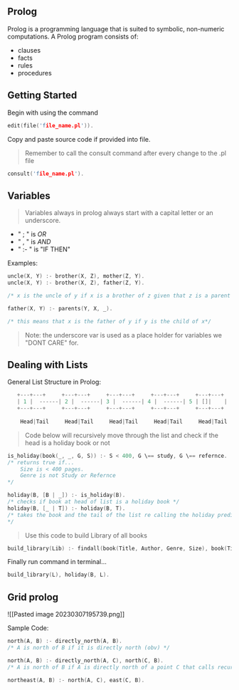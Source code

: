
## Prolog

Prolog is a programming language that is suited to symbolic, non-numeric computations. A Prolog program consists of:

- clauses
- facts
- rules
- procedures

## Getting Started

Begin with using the command

````c
edit(file('file_name.pl')).
````

Copy and paste source code if provided into file.

> Remember to call the consult command after every change to the .pl file

````c
consult('file_name.pl').
````

## Variables

> Variables always in prolog always start with a capital letter or an underscore.

-  " ; " is *OR*
-  " , " is *AND*
-  " :- " is "IF THEN"

Examples:

````c
uncle(X, Y) :- brother(X, Z), mother(Z, Y).
uncle(X, Y) :- brother(X, Z), father(Z, Y).

/* x is the uncle of y if x is a brother of z given that z is a parent of y*/
````

````c
father(X, Y) :- parents(Y, X, _).

/* this means that x is the father of y if y is the child of x*/
````

> Note: the underscore var is used as a place holder for variables we "DONT CARE" for.

## Dealing with Lists

General List Structure in Prolog:
````C
   +---+---+     +---+---+     +---+---+     +---+---+     +---+---+
   | 1 |  ------| 2 |  ------| 3 |  ------| 4 |  ------| 5 | []|    |
   +---+---+     +---+---+     +---+---+     +---+---+     +---+---+  
   
	Head|Tail     Head|Tail     Head|Tail     Head|Tail     Head|Tail
````

> Code below will recursively move through the list and check if the head is a holiday book or not 

````C
is_holiday(book(_, _, G, S)) :- S < 400, G \== study, G \== refernce.
/* returns true if...
    Size is < 400 pages.
    Genre is not Study or Refernce
*/

holiday(B, [B | _]) :- is_holiday(B).
/* checks if book at head of list is a holiday book */
holiday(B, [_ | T]) :- holiday(B, T).
/* takes the book and the tail of the list re calling the holiday predicate above checking if the next book is a holiday book or not and so on till the end of the list.
*/
````

> Use this code to build Library of all books

````C
build_library(Lib) :- findall(book(Title, Author, Genre, Size), book(Title, Author, Genre, Size), Lib).
````

Finally run command in terminal...

````C
build_library(L), holiday(B, L).
````

## Grid prolog

![[Pasted image 20230307195739.png]]

Sample Code:

````C
north(A, B) :- directly_north(A, B).
/* A is north of B if it is directly north (obv) */

north(A, B) :- directly_north(A, C), north(C, B).
/* A is north of B if A is directly north of a point C that calls recursively */

northeast(A, B) :- north(A, C), east(C, B).
````


